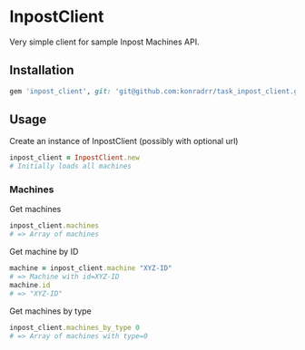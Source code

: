 # InpostClient

Very simple client for sample Inpost Machines API.

## Installation


```ruby
gem 'inpost_client', git: 'git@github.com:konradrr/task_inpost_client.git'
```

## Usage

Create an instance of InpostClient (possibly with optional url)

```ruby
inpost_client = InpostClient.new
# Initially loads all machines
```

### Machines

Get machines
```ruby
inpost_client.machines
# => Array of machines
```

Get machine by ID
```ruby
machine = inpost_client.machine "XYZ-ID"
# => Machine with id=XYZ-ID
machine.id
# => "XYZ-ID"
```

Get machines by type
```ruby
inpost_client.machines_by_type 0
# => Array of machines with type=0
```
